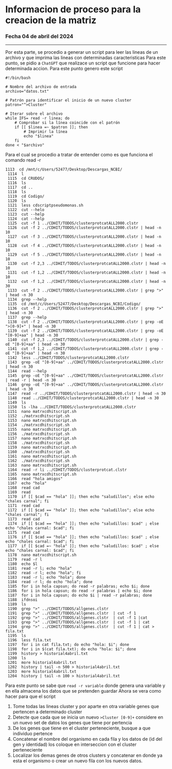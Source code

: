 # Informacion de proceso para la creacion de la matriz
### Fecha 04 de abril del 2024
---------------------------------------------------------------------------------------------------------------------

Por esta parte, se procedio a generar un script para leer las lineas de un archivo y que imprima las lineas con determinadas caracteristicas
Para este punto, se pidio a `ChatGPT` que realizace un script que funcione para hacer determinada accion. Para este punto genero este script

```
#!/bin/bash

# Nombre del archivo de entrada
archivo="datos.txt"

# Patrón para identificar el inicio de un nuevo cluster
patron="^>Cluster"

# Iterar sobre el archivo
while IFS= read -r linea; do
    # Comprobar si la línea coincide con el patrón
    if [[ $linea =~ $patron ]]; then
        # Imprimir la línea
        echo "$linea"
    fi
done < "$archivo"
```
Para el cual se procedio a tratar de entender como es que funciona el comando read -r
```
1113  cd /mnt/c/Users/52477/Desktop/Descargas_NCBI/
 1114  l
 1115  cd CRUDOS/
 1116  ls
 1117  cd ..
 1118  ls
 1119  cd Codigo/
 1120  ls
 1121  less cdscriptpseudomonas.sh
 1122  cut --helo
 1123  cut --help
 1124  cat --help
 1125  cut -f 1 ../CDHIT/TODOS/clusterprotcatALL2000.clstr
 1126  cut -f 2 ../CDHIT/TODOS/clusterprotcatALL2000.clstr | head -n 10
 1127  cut -f 3 ../CDHIT/TODOS/clusterprotcatALL2000.clstr | head -n 10
 1128  cut -f 4 ../CDHIT/TODOS/clusterprotcatALL2000.clstr | head -n 10
 1129  cut -f 5 ../CDHIT/TODOS/clusterprotcatALL2000.clstr | head -n 10
 1130  cut -f 2,3 ../CDHIT/TODOS/clusterprotcatALL2000.clstr | head -n 10
 1131  cut -f 1,2 ../CDHIT/TODOS/clusterprotcatALL2000.clstr | head -n 10
 1132  cut -f 1,2 ../CDHIT/TODOS/clusterprotcatALL2000.clstr | head -n 30
 1133  cut -f 2 ../CDHIT/TODOS/clusterprotcatALL2000.clstr | grep ">" | head -n 30
 1134  grep --help
 1135  cd /mnt/c/Users/52477/Desktop/Descargas_NCBI/Codigo/
 1136  cut -f 2 ../CDHIT/TODOS/clusterprotcatALL2000.clstr | grep ">" | head -n 30
 1137  grep --help
 1138  cut -f 2 ../CDHIT/TODOS/clusterprotcatALL2000.clstr | grep -oE ">[0-9]+" | head -n 30
 1139  cut -f 2 ../CDHIT/TODOS/clusterprotcatALL2000.clstr | grep -oE "[0-9]+aa" | head -n 30
 1140  cut -f 2,3 ../CDHIT/TODOS/clusterprotcatALL2000.clstr | grep -oE "[0-9]+aa" | head -n 30
 1141  cut -f 1,2 ../CDHIT/TODOS/clusterprotcatALL2000.clstr | grep -oE "[0-9]+aa" | head -n 30
 1142  less ../CDHIT/TODOS/clusterprotcatALL2000.clstr
 1143  grep -oE "[0-9]+aa" ../CDHIT/TODOS/clusterprotcatALL2000.clstr | head -n 30
 1144  read --help
 1145  grep -oE "[0-9]+aa" ../CDHIT/TODOS/clusterprotcatALL2000.clstr | read -r | head -n 30
 1146  grep -oE "[0-9]+aa" ../CDHIT/TODOS/clusterprotcatALL2000.clstr | head -n 30
 1147  read -r ../CDHIT/TODOS/clusterprotcatALL2000.clstr | head -n 30
 1148  read ../CDHIT/TODOS/clusterprotcatALL2000.clstr | head -n 30
 1149  ls
 1150  ls -lha ../CDHIT/TODOS/clusterprotcatALL2000.clstr
 1151  nano matrxcdhitscript.sh
 1152  ./matrxcdhitscript.sh
 1153  nano matrxcdhitscript.sh
 1154  ./matrxcdhitscript.sh
 1155  nano matrxcdhitscript.sh
 1156  ./matrxcdhitscript.sh
 1157  nano matrxcdhitscript.sh
 1158  ./matrxcdhitscript.sh
 1159  nano matrxcdhitscript.sh
 1160  ./matrxcdhitscript.sh
 1161  nano matrxcdhitscript.sh
 1162  ./matrxcdhitscript.sh
 1163  nano matrxcdhitscript.sh
 1164  read -r li ../CDHIT/TODOS/clusterprotcat.clstr
 1165  nano matrxcdhitscript.sh
 1166  read "hola amigos"
 1167  echo "hola"
 1168  read cad
 1169  read
 1170  if [[ $cad == "hola" ]]; then echo "saludillos"; else echo "chales carnal"; fi
 1171  read cad
 1172  if [[ $cad == "hola" ]]; then echo "saludillos"; else echo "chales carnal"; fi
 1173  read cad
 1174  if [[ $cad == "hola" ]]; then echo "saludillos: $cad" ; else echo "chales carnal: $cad"; fi
 1175  read cad
 1176  if [[ $cad == "hola" ]]; then echo "saludillos: $cad" ; else echo "chales carnal: $cad"; fi
 1177  if [[ $cad =~ "hola" ]]; then echo "saludillos: $cad" ; else echo "chales carnal: $cad"; fi
 1178  nano matrxcdhitscript.sh
 1179  read -r l
 1180  echo $l
 1181  read -r l; echo "hola"
 1182  read -r l; echo "hola"; fi
 1183  read -r l; echo "hola"; done
 1184  read -r l; do echo "hola"; done
 1185  for i in hola capsun; do read -r palabras; echo $i; done
 1186  for i in hola capsun; do read -r palabras | echo $i; done
 1187  for i in hola capsun; do echo $i | read -r palabras; done
 1188  ifdnsoi
 1189  ls
 1190  grep ">" ../CDHIT/TODOS/allgenes.clstr
 1191  grep ">" ../CDHIT/TODOS/allgenes.clstr  | cut -f 1
 1192  grep ">" ../CDHIT/TODOS/allgenes.clstr  | cut -f 1 |cat
 1193  grep ">" ../CDHIT/TODOS/allgenes.clstr  | cut -f 1 | cat
 1194  grep ">" ../CDHIT/TODOS/allgenes.clstr  | cut -f 1 | cat > fila.txt
 1195  ls
 1196  less fila.txt
 1197  for i in cat fila.txt; do echo "hola: $i"; done
 1198  for i in $(cat fila.txt); do echo "hola: $i"; done
 1199  history > historial4abril.txt
 1200  ls
 1201  more historial4abril.txt
 1202  history | tail -n 500 > historial4abril.txt
 1203  more historial4abril.txt
 1204  history | tail -n 100 > historial4abril.txt
 ```

Para este punto se sabe que `read -r variable` donde genera una variable y en ella almacena los datos que se pretenden guardar
Ahora se vera como hacer para que el script
1. Tome todas las lineas cluster y por aparte en otra variable genes que pertencen a determinado cluster
2. Detecte que cada que se inicia un nuevo `>Cluster [0-9]+` considere en un nuevo set de datos los genes que tiene por pertencia
3. De los genes que tiene en el cluster perteneciente, busque a que individuo pertence
4. Concatenar el nombre del organismo en cada fila y los datos de (id del gen y identidad) los coloque en interseccion con el cluster perteneciente
5. Localizar los demas genes de otros clusters y concatenar en donde ya esta el organismo o crear un nuevo fila con los nuevos datos.
